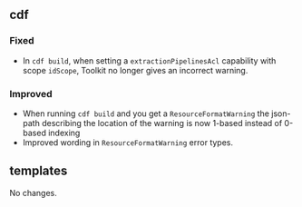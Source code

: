 ## cdf 

### Fixed

- In `cdf build`, when setting a `extractionPipelinesAcl` capability
with scope `idScope`, Toolkit no longer gives an incorrect warning.

### Improved

- When running `cdf build` and you get a `ResourceFormatWarning` the
json-path describing the location of the warning is now 1-based instead
of 0-based indexing
- Improved wording in `ResourceFormatWarning` error types.

## templates

No changes.